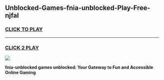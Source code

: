 
## Unblocked-Games-fnia-unblocked-Play-Free-njfal
<h3>
<a href="https://premium76.site?title=fnia-unblocked&ref=18A1">CLICK TO PLAY</a></h3>
<hr>

<h3>
<a href="https://premium76.site?title=fnia-unblocked&ref=18A1">CLICK 2 PLAY</a>
  
</h3>

<a href="https://premium76.site?title=fnia-unblocked&ref=18A1"><img src="https://clearcache.store/games.png"></a>


**fnia-unblocked games unblocked: Your Gateway to Fun and Accessible Online Gaming**
